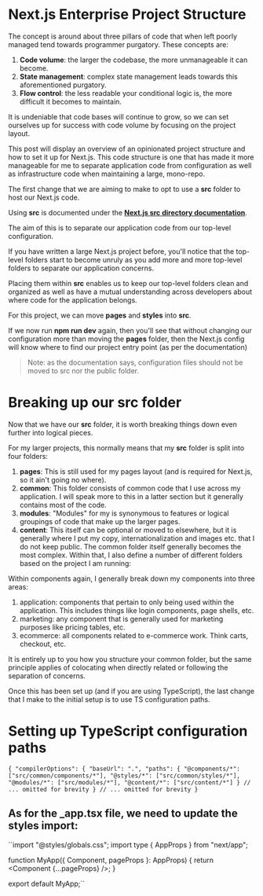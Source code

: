 # Next.js Enterprise Project Structure

The concept is around about three pillars of code that when left poorly managed tend towards programmer purgatory. These concepts are:
1. **Code volume**: the larger the codebase, the more unmanageable it can become.
2. **State management**: complex state management leads towards this aforementioned purgatory.
3. **Flow control**: the less readable your conditional logic is, the more difficult it becomes to maintain.

It is undeniable that code bases will continue to grow, so we can set ourselves up for success with code volume by focusing on the project layout.

This post will display an overview of an opinionated project structure and how to set it up for Next.js. This code structure is one that has made it more manageable for me to separate application code from configuration as well as infrastructure code when maintaining a large, mono-repo.

The first change that we are aiming to make to opt to use a **src** folder to host our Next.js code.

Using **src** is documented under the **[Next.js src directory documentation](https://nextjs.org/docs/advanced-features/src-directory)**.

The aim of this is to separate our application code from our top-level configuration.

If you have written a large Next.js project before, you'll notice that the top-level folders start to become unruly as you add more and more top-level folders to separate our application concerns.

Placing them within **src** enables us to keep our top-level folders clean and organized as well as have a mutual understanding across developers about where code for the application belongs.

For this project, we can move **pages** and **styles** into **src**.

If we now run **npm run dev** again, then you'll see that without changing our configuration more than moving the **pages** folder, then the Next.js config will know where to find our project entry point (as per the documentation)

> Note: as the documentation says, configuration files should not be moved to src nor the public folder.

# Breaking up our src folder 

Now that we have our **src** folder, it is worth breaking things down even further into logical pieces.

For my larger projects, this normally means that my **src** folder is split into four folders:

1. **pages**: This is still used for my pages layout (and is required for Next.js, so it ain't going no where).
2. **common**: This folder consists of common code that I use across my application. I will speak more to this in a latter section but it generally contains most of the code.
3. **modules**: "Modules" for my is synonymous to features or logical groupings of code that make up the larger pages.
4. **content**: This itself can be optional or moved to elsewhere, but it is generally where I put my copy, internationalization and images etc. that I do not keep public.
The common folder itself generally becomes the most complex. Within that, I also define a number of different folders based on the project I am running:

Within components again, I generally break down my components into three areas:

1. application: components that pertain to only being used within the application. This includes things like login components, page shells, etc.
2. marketing: any component that is generally used for marketing purposes like pricing tables, etc.
3. ecommerce: all components related to e-commerce work. Think carts, checkout, etc.

It is entirely up to you how you structure your common folder, but the same principle applies of colocating when directly related or following the separation of concerns.

Once this has been set up (and if you are using TypeScript), the last change that I make to the initial setup is to use TS configuration paths.

# Setting up TypeScript configuration paths

`` {
  "compilerOptions": {
    "baseUrl": ".",
    "paths": {
      "@components/*": ["src/common/components/*"],
      "@styles/*": ["src/common/styles/*"],
      "@modules/*": ["src/modules/*"],
      "@content/*": ["src/content/*"]
    }
    // ... omitted for brevity
  }
  // ... omitted for brevity
} ``

## As for the _app.tsx file, we need to update the styles import:
``import "@styles/globals.css";
import type { AppProps } from "next/app";

function MyApp({ Component, pageProps }: AppProps) {
  return <Component {...pageProps} />;
}

export default MyApp;``